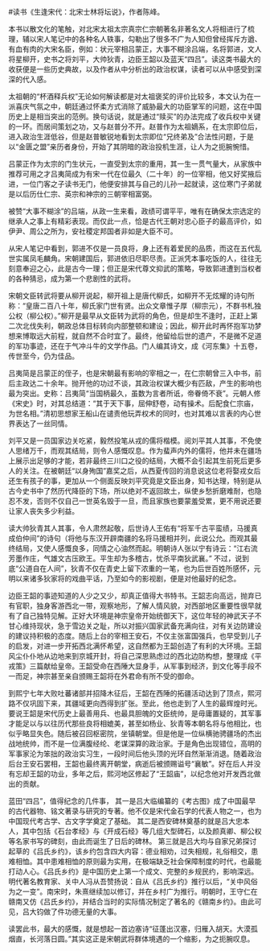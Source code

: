 #读书《生逢宋代：北宋士林将坛说》，作者陈峰。

本书以散文化的笔触，对北宋太祖太宗真宗仁宗朝著名非著名文人将相进行了梳理，辅以宋人笔记中的各种名人轶事，勾勒出了很多不广为人知但曾经挥斥方遒、有血有肉的大宋名臣，例如：状元宰相吕蒙正，大事不糊涂吕端，名将郭进，文人将星柳开，史书之将刘平，大帅狄青，边臣王韶以及蓝天“四吕”。读这类书最大的收获便是一些历史典故，以及作者从中分析出的政治权谋，读者可以从中感受到深深的代入感。

太祖朝的“杯酒释兵权”无论如何解读都是对太祖褒奖的评价比较多，本文认为在一派喜庆气氛之中，朝廷通过怀柔方式消除了威胁最大的功臣掌军的问题，这在中国历史上是相当突出的范例。换句话说，就是通过“赎买”的办法完成了收兵权中关键的一环。而居间策划之功，又与赵普分不开。赵普作为太祖嫡系，在太宗即位后，进入政治生涯低谷，但是赵普敏锐地看到太宗即位“兄终弟及”合法性问题，于是以“金匮之盟”亲历者身份，开始了其阴暗的政治投机生涯，让人为之扼腕惋惜。

吕蒙正作为太宗的门生状元，一直受到太宗的重用，其一生一贯气量大，从家族中推荐可用之才吕夷简成为有宋一代在位最久（二十年）的一位宰相，他又好奖掖后进，一位门客之子读书无门，他便安排其与自己的儿孙一起就读，这位寒门子弟就是以后历仕仁宗、英宗和神宗的三朝宰相富弼。

被赞“大事不糊涂”的吕端，从政一生来看，政绩可谓平平，唯有在确保太宗选定的继承人之事上有精彩表现。而仅此一点，恰是古代王朝对忠心臣子的最高评价，如伊尹、周公之所为，安社稷定邦国者非如是大臣不可。

从宋人笔记中看到，郭进不仅是一员良将，身上还有着爱民的品质，而这在五代乱世实属凤毛麟角。宋朝建国后，郭进依旧尽职尽责。正派凭本事吃饭的人，往往无刻意奉迎之心，此是古今一理；但正是宋代尊文抑武的策略，导致郭进遭到当权者的各种猜忌，成为第一个悲剧性的武将。

宋朝文臣转武将要从柳开说起，柳开祖上是唐代柳氏，如柳开不无炫耀的诗句所称：“皇唐二百八十年，柳氏家门世有贤。出众文章惟子厚（柳宗元），不群书札独公权（柳公权）。”柳开是最早从文臣转为武将的角色，但是却生不逢时，正赶上第二次北伐失利，朝政总体目标转向内部整顿和建设；因此，柳开此时再怀抱军功梦想来博取远大前程，就自然不合时宜了。最终，他留给后世的遗产，不是微不足道的军功事迹，还在于气冲斗牛的文学作品。门人编其诗文，成《河东集》十五卷，传世至今，仍为佳品。

吕夷简是吕蒙正的侄子，也是宋朝最有影响的宰相之一，在仁宗朝曾三入中书，前后主政达二十余年。抛开他的功过不谈，其政治权谋大概少有匹敌，产生的影响也最为突出。史称：吕夷简“当国柄最久，虽数为言者所诋，帝眷倚不衰”。元朝人修《宋史》时，对其总结道：“其于天下事，屈伸舒卷，动有操术。后配食仁宗庙，为世名相。”清初思想家王船山在谴责他玩弄权术的同时，也对其难以言表的内心世界表达了一丝同情。

刘平又是一员国家边关吃紧，毅然投笔从戎的儒将楷模。阅刘平其人其事，不免使人思绪万千，而观其结局，则令人感慨叹息。作为蜚声内外的儒将，他并未在疆场上展示出足够的才能，若非最终三川口之役的结局，大概不会引起其生前死后更多人的关注。在被朝廷“以身殉国”嘉奖之后，从西夏传回的消息说这位老将娶戎女后还生有孩子的事，更加从一个侧面反映刘平究竟是文臣出身，知书达理，特别是从古今史书中了然历代降臣的下场，所以绝对不返回故土，纵使乡愁折磨难耐，也隐忍不发，否则不仅自己一世英名毁于一旦，而且家族也要蒙羞受累，更不用说还要让家人丧失多少利益。

读大帅狄青其人其事，令人肃然起敬，后世诗人王佑有“将军千古平蛮绩，马援真成伯仲间”的诗句（将他与东汉开辟南疆的名将马援相并列，此说公允。而观其最终结局，又使人感慨良多，同情之心油然而起。明朝诗人张以宁有诗云：“江右流芳墨作庄，气雄文古压欧王。平生却为多稽古，忧杀平南狄武襄。” 不过，说到底“公道自在人间”，狄青不仅在青史上留下浓重的一笔，也为后世百姓所感怀，元明以来诸多狄家将的戏曲平话，乃至如今的影视剧，便是对他最好的纪念。

边臣王韶的事迹知道的人少之又少，却真正值得大书特书。王韶志向高远，抛弃已有官职，独身客游西北一带，观察地形，了解人情风貌，对西部地区重要性很早就有了自己独特见解。正好大环境是神宗皇帝开始统御天下，这位年轻的神武天子不甘心维持现状，急于雪边关之耻，所以对振兴国家武备充满向往，对有关边防建设的建议持积极的态度。随后上台的宰相王安石，不仅主张富国强兵，也早受到儿子的启发，对进一步开拓西北满怀希望，这自然都为王韶创造了有利的大环境。王韶风尘仆仆地从边地来到京城开封，将自己深思熟虑过的西北边防构想，整理成《平戎策》三篇献给皇帝。王韶受命在西陲大显身手，从军事到经济，到文化等手段不一而足，神宗甚至亲自颁赐王韶将在外君命有所不受的御命。

到熙宁七年大败吐蕃诸部并招降木征后，王韶在西陲的拓疆活动达到了顶点，熙河路不仅巩固下来，其疆域更向西得到扩张。至此，他也走到了人生的最辉煌时光。 要说王韶是宋代历史上最善用兵、也最具胆魄的文臣统帅，是毋庸置疑的，其军事才能足以与以往历代那些良将相媲美，甚至如杨业、狄青等本朝名将与他相比，也似乎略显失色。随后被召回枢密院，坐镇朝堂。但是他是一位纵横驰骋疆场的杰出战地统帅，而不是一位满腹经纶、老谋深算的政治家。于是角色出现错位，高明的军事家沦为笨拙的政治实习生，一段时间后他头顶的光环自然渐渐消退。随着政治后台王安石罢相，王韶也最终离开朝堂，病逝后被颁赐谥号“襄敏”。好在后人并没有忘却王韶的功业，多年之后，熙河地区修起了“王韶庙”，以纪念他对开发西北做出的贡献。

蓝田“四吕”，值得纪念的几件事，
其一是吕大临编纂的《考古图》成了中国最早的古代器物、铭文著录与研究的专著。他不仅是宋代金石学的代表人物之一，也为中国现代考古学、古文字学奠定了基础。
其二是西安碑林奠基的就是吕大忠本人，其中包括《石台孝经》与《开成石经》等几组大型碑石，以及颜真卿、柳公权等名家书写的碑刻，由此而诞生了日后的碑林。
第三就是吕大均与自家兄弟探讨起草的《吕氏乡约》，该乡约包含四大内容：德业相劝，过失相规，礼俗相交，患难相恤。其中患难相恤的原则最为实用，在极端缺乏社会保障制度的时代，也最能打动人心。《吕氏乡约》是中国历史上第一个成文、完整的乡规民约，影响深远。明代著名教育家、关中人冯从吾赞扬说：自从《吕氏乡约》推行以后，“关中风俗为之一变”。南宋时，朱熹继续加以修订，并在乡村广为推行。明朝时，王守仁在赣南又仿《吕氏乡约》，并结合当时的实际情况制定了著名的《赣南乡约》。由此可见，吕大钧做了件功德无量的大事。

读罢此书，最大的感慨，就是想起一首边塞诗“征蓬出汉塞，归雁入胡天。大漠孤烟直，长河落日圆。”其实这正是宋朝武将群体境遇的一个缩影，为之扼腕叹息。